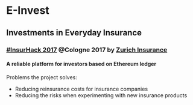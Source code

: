 # E-Invest
## Investments in Everyday Insurance
### [#InsurHack 2017](https://www.zurich.de/de-de/insurhack) @Cologne 2017 by [Zurich Insurance](https://www.zurich.com/)

#### A reliable platform for investors based on Ethereum ledger

Problems the project solves:
* Reducing reinsurance costs for insurance companies
* Reducing the risks when experimenting with new insurance products

